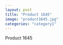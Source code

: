 ```yaml
---
layout: post
title: "Product 1645"
image: "product1645.jpg"
categories: "category1"
---
```

Product 1645
